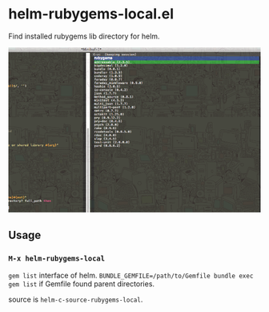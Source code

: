 # helm-rubygems-local.el

Find installed rubygems lib directory for helm.

![Screenshot](screenshot.png)

## Usage

### `M-x helm-rubygems-local`

`gem list` interface of helm.
`BUNDLE_GEMFILE=/path/to/Gemfile bundle exec gem list` if Gemfile found parent directories.

source is `helm-c-source-rubygems-local`.
